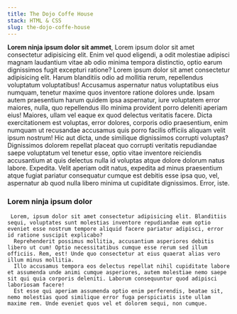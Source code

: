 ```yaml
---
title: The Dojo Coffe House
stack: HTML & CSS
slug: the-dojo-coffe-house
---
```


**Lorem ninja ipsum dolor sit ammet**, Lorem ipsum dolor sit amet consectetur adipisicing elit. Enim vel quod eligendi, a odit molestiae adipisci magnam laudantium vitae ab odio minima tempora distinctio, optio earum dignissimos fugit excepturi ratione?
Lorem ipsum dolor sit amet consectetur adipisicing elit. Harum blanditiis odio ad mollitia rerum, repellendus voluptatum voluptatibus! Accusamus aspernatur natus voluptatibus eius numquam, tenetur maxime quos inventore ratione dolores unde.
      Ipsam autem praesentium harum quidem ipsa aspernatur, iure voluptatem error maiores, nulla, quo repellendus illo minima provident porro deleniti aperiam eius! Maiores, ullam vel eaque ex quod delectus veritatis facere.
      Dicta exercitationem est voluptas, error dolores, corporis odio praesentium, enim numquam ut recusandae accusamus quis porro facilis officiis aliquam velit ipsum nostrum! Hic aut dicta, unde similique dignissimos corrupti voluptas?
      Dignissimos dolorem repellat placeat quo corrupti veritatis repudiandae saepe voluptatum vel tenetur esse, optio vitae inventore reiciendis accusantium at quis delectus nulla id voluptas atque dolore dolorum natus labore. Expedita.
      Velit aperiam odit natus, expedita ad minus praesentium atque fugiat pariatur consequatur cumque est debitis esse ipsa quo, vel, aspernatur ab quod nulla libero minima ut cupiditate dignissimos. Error, iste.
      
### Lorem ninja ipsum dolor
     Lorem, ipsum dolor sit amet consectetur adipisicing elit. Blanditiis sequi, voluptates sunt molestias inventore repudiandae eum optio eveniet esse nostrum tempore aliquid facere pariatur adipisci, error id ratione suscipit explicabo?
      Reprehenderit possimus mollitia, accusantium asperiores debitis libero ut cum! Optio necessitatibus cumque esse rerum sed illum officiis. Rem, est! Unde quo consectetur at eius quaerat alias vero illum minus mollitia.
      Illo accusamus tempora eos delectus repellat nihil cupiditate labore et assumenda unde animi cumque asperiores, autem molestiae nemo saepe sit qui quia corporis deleniti. Laborum consequuntur quod adipisci laboriosam facere!
      Est esse qui aperiam assumenda optio enim perferendis, beatae sit, nemo molestias quod similique error fuga perspiciatis iste ullam maxime rem. Unde eveniet quos vel et dolorem sequi, non cumque.
      
      